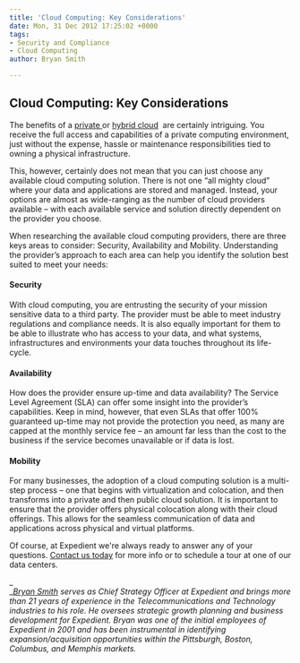 ```yaml
---
title: 'Cloud Computing: Key Considerations'
date: Mon, 31 Dec 2012 17:25:02 +0000
tags:
- Security and Compliance
- Cloud Computing
author: Bryan Smith

---
```

## Cloud Computing: Key Considerations

The benefits of a [private ](https://www.expedient.com/products/cloud-computing/private.php)or [hybrid cloud](https://www.expedient.com/products/cloud-computing/hybrid.php)  are certainly intriguing. You receive the full access and capabilities of a private computing environment, just without the expense, hassle or maintenance responsibilities tied to owning a physical infrastructure.

This, however, certainly does not mean that you can just choose any available cloud computing solution. There is not one “all mighty cloud” where your data and applications are stored and managed. Instead, your options are almost as wide-ranging as the number of cloud providers available – with each available service and solution directly dependent on the provider you choose.

When researching the available cloud computing providers, there are three keys areas to consider: Security, Availability and Mobility. Understanding the provider’s approach to each area can help you identify the solution best suited to meet your needs:

#### Security

With cloud computing, you are entrusting the security of your mission sensitive data to a third party. The provider must be able to meet industry regulations and compliance needs. It is also equally important for them to be able to illustrate who has access to your data, and what systems, infrastructures and environments your data touches throughout its life-cycle.

#### Availability

How does the provider ensure up-time and data availability? The Service Level Agreement (SLA) can offer some insight into the provider’s capabilities. Keep in mind, however, that even SLAs that offer 100% guaranteed up-time may not provide the protection you need, as many are capped at the monthly service fee – an amount far less than the cost to the business if the service becomes unavailable or if data is lost.

#### Mobility

For many businesses, the adoption of a cloud computing solution is a multi-step process – one that begins with virtualization and colocation, and then transforms into a private and then public cloud solution. It is important to ensure that the provider offers physical colocation along with their cloud offerings. This allows for the seamless communication of data and applications across physical and virtual platforms.

Of course, at Expedient we're always ready to answer any of your questions. [Contact us today](https://www.expedient.com/contact.php) for more info or to schedule a tour at one of our data centers.

_  
_[_Bryan Smith_](https://www.linkedin.com/in/bryankeithsmith/) _serves as Chief Strategy Officer at Expedient and brings more than 21 years of experience in the Telecommunications and Technology industries to his role. He oversees strategic growth planning and business development for Expedient. Bryan was one of the initial employees of Expedient in 2001 and has been instrumental in identifying expansion/acquisition opportunities within the Pittsburgh, Boston, Columbus, and Memphis markets._